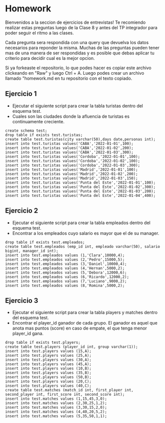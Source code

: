 # Homework

Bienvenidos a la seccion de ejercicios de entrevistas! 
Te recomiendo realizar estas preguntas luego de la Clase 8 y antes del TP integrador para poder seguir el ritmo a las clases.

Cada pregunta sera respondida con una query que devuelva los datos necesarios para reponder la misma. Muchas de las preguntas pueden tener 
mas de una manera de ser respondidas y es posible que debas aplicar tu criterio para decidir cual es la mejor opcion. 

Si ya forkeaste el repositorio, lo que podes hacer es copiar este archivo clickeando en "Raw" y luego Ctrl + A. Luego podes crear un archivo llamado "homework.md en tu repositorio con el texto copiado.


## Ejercicio 1

- Ejecutar el siguiente script para crear la tabla turistas dentro del esquema test. 
- Cuales son las ciudades donde la afluencia de turistas es continuamente creciente. 

```
create schema test;
drop table if exists test.turistas;
create table test.turistas(city varchar(50),days date,personas int);
insert into test.turistas values('CABA','2022-01-01',100);
insert into test.turistas values('CABA','2022-01-02',200);
insert into test.turistas values('CABA','2022-01-03',300);
insert into test.turistas values('Cordoba','2022-01-01',100);
insert into test.turistas values('Cordoba','2022-01-02',100);
insert into test.turistas values('Cordoba','2022-01-03',300);
insert into test.turistas values('Madrid','2022-01-01',100);
insert into test.turistas values('Madrid','2022-01-02',200);
insert into test.turistas values('Madrid','2022-01-03',150);
insert into test.turistas values('Punta del Este','2022-01-01',100);
insert into test.turistas values('Punta del Este','2022-01-02',300);
insert into test.turistas values('Punta del Este','2022-01-03',200);
insert into test.turistas values('Punta del Este','2022-01-04',400);
```

## Ejercicio 2

- Ejecutar el siguiente script para crear la tabla empleados dentro del esquema test. 
- Encontrar a los empleados cuyo salario es mayor que el de su manager. 
```
drop table if exists test.empleados;
create table test.empleados (emp_id int, empleado varchar(50), salario bigint, manager_id int);
insert into test.empleados values (1,'Clara',10000,4);
insert into test.empleados values (2,'Pedro',15000,5);
insert into test.empleados values (3,'Daniel',10000,4);
insert into test.empleados values (4,'Hernan',5000,2);
insert into test.empleados values (5,'Debora',12000,6);
insert into test.empleados values (6,'Ricardo',12000,2);
insert into test.empleados values (7,'Luciano',9000,2);
insert into test.empleados values (8,'Romina',5000,2);
```

## Ejercicio 3 

- Ejecutar el siguiente script para crear la tabla players y matches dentro del esquema test. 
- Encontrar el player_id ganador de cada grupo. El ganador es aquel que anota mas puntos (score) en caso de empate, el que tenga menor player_id gana.

```
drop table if exists test.players;
create table test.players (player_id int, group varchar(1));
insert into test.players values (15,A);
insert into test.players values (25,A);
insert into test.players values (30,A);
insert into test.players values (45,A);
insert into test.players values (10,B);
insert into test.players values (35,B);
insert into test.players values (50,B);
insert into test.players values (20,C);
insert into test.players values (40,C);
create table test.matches (match_id int, first_player int, second_player int, first_score int, second_score int);
insert into test.matches values (1,15,45,3,0);
insert into test.matches values (2,30,25,1,2);
insert into test.matches values (3,30,15,2,0);
insert into test.matches values (4,40,20,5,2);
insert into test.matches values (5,35,50,1,1);
```
